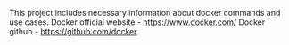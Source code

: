 This project includes necessary information about docker commands and use cases. 
Docker official website - https://www.docker.com/
Docker github - https://github.com/docker